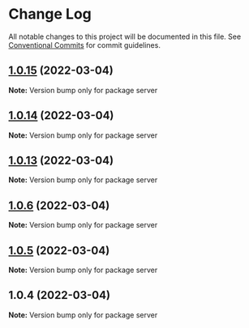 # Change Log

All notable changes to this project will be documented in this file.
See [Conventional Commits](https://conventionalcommits.org) for commit guidelines.

## [1.0.15](https://github.com/KittichoteKamalapirat/cookknow-monorepo/compare/v1.0.14...v1.0.15) (2022-03-04)

**Note:** Version bump only for package server





## [1.0.14](https://github.com/KittichoteKamalapirat/cookknow-monorepo/compare/v1.0.13...v1.0.14) (2022-03-04)

**Note:** Version bump only for package server





## [1.0.13](https://github.com/KittichoteKamalapirat/cookknow-monorepo/compare/v1.0.6...v1.0.13) (2022-03-04)

**Note:** Version bump only for package server





## [1.0.6](https://github.com/KittichoteKamalapirat/cookknow-monorepo/compare/v1.0.5...v1.0.6) (2022-03-04)

**Note:** Version bump only for package server





## [1.0.5](https://github.com/KittichoteKamalapirat/cookknow-monorepo/compare/v1.0.4...v1.0.5) (2022-03-04)

**Note:** Version bump only for package server





## 1.0.4 (2022-03-04)

**Note:** Version bump only for package server
